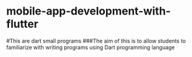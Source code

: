 # mobile-app-development-with-flutter
#This are dart small programs
###The aim of this is to allow students to familiarize with writing programs using Dart programming 
language
